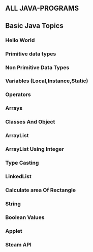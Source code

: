 ##  ALL JAVA-PROGRAMS
## Basic Java Topics
### Hello World
### Primitive data types 
### Non Primitive Data Types
### Variables (Local,Instance,Static)
### Operators
### Arrays
### Classes And Object
### ArrayList
### ArrayList Using Integer
### Type Casting
### LinkedList
### Calculate area Of Rectangle
### String
### Boolean Values
### Applet
### Steam API
